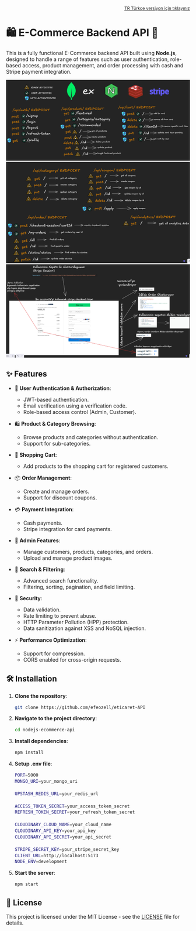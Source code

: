 <div align="right">
  <small>
    <a href="https://github.com/efeozell/eticaret-API/blob/main/api/docs/README_tr.md">TR Türkçe versiyon için tıklayınız</a>
  </small>
</div>

# 🛍️ E-Commerce Backend API 🚀

This is a fully functional E-Commerce backend API built using **Node.js**, designed to handle a range of features such
as user authentication, role-based access, product management, and order processing with cash and Stripe payment
integration.

![App Screenshot](https://github.com/efeozell/eticaret-API/blob/main/api/docs/endpoint1.png)
![App Screenshot](https://github.com/efeozell/eticaret-API/blob/main/api/docs/endpoint2.png)
![App Screenshot](https://github.com/efeozell/eticaret-API/blob/main/api/docs/stripe.png)

## ✨ Features

- 🔐 **User Authentication & Authorization**:

  - JWT-based authentication.
  - Email verification using a verification code.
  - Role-based access control (Admin, Customer).

- 🛍️ **Product & Category Browsing**:

  - Browse products and categories without authentication.
  - Support for sub-categories.

- 🛒 **Shopping Cart**:

  - Add products to the shopping cart for registered customers.

- 📦 **Order Management**:

  - Create and manage orders.
  - Support for discount coupons.

- 💳 **Payment Integration**:

  - Cash payments.
  - Stripe integration for card payments.

- 👑 **Admin Features**:

  - Manage customers, products, categories, and orders.
  - Upload and manage product images.

- 🔎 **Search & Filtering**:

  - Advanced search functionality.
  - Filtering, sorting, pagination, and field limiting.

- 🔐 **Security**:

  - Data validation.
  - Rate limiting to prevent abuse.
  - HTTP Parameter Pollution (HPP) protection.
  - Data sanitization against XSS and NoSQL injection.

- ⚡ **Performance Optimization**:
  - Support for compression.
  - CORS enabled for cross-origin requests.

## 🛠️ Installation

1. **Clone the repository**:
   ```bash
   git clone https://github.com/efeozell/eticaret-API
   ```
2. **Navigate to the project directory**:
   ```bash
   cd nodejs-ecommerce-api
   ```
3. **Install dependencies**:
   ```bash
   npm install
   ```
4. **Setup .env file**:

   ```bash
   PORT=5000
   MONGO_URI=your_mongo_uri

   UPSTASH_REDIS_URL=your_redis_url

   ACCESS_TOKEN_SECRET=your_access_token_secret
   REFRESH_TOKEN_SECRET=your_refresh_token_secret

   CLOUDINARY_CLOUD_NAME=your_cloud_name
   CLOUDINARY_API_KEY=your_api_key
   CLOUDINARY_API_SECRET=your_api_secret

   STRIPE_SECRET_KEY=your_stripe_secret_key
   CLIENT_URL=http://localhost:5173
   NODE_ENV=development
   ```

5. **Start the server**:
   ```bash
   npm start
   ```

## 📄 License

This project is licensed under the MIT License - see the [LICENSE](LICENSE) file for details.
